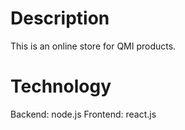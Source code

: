# Description

This is an online store for QMI products.

# Technology

Backend: node.js
Frontend: react.js
